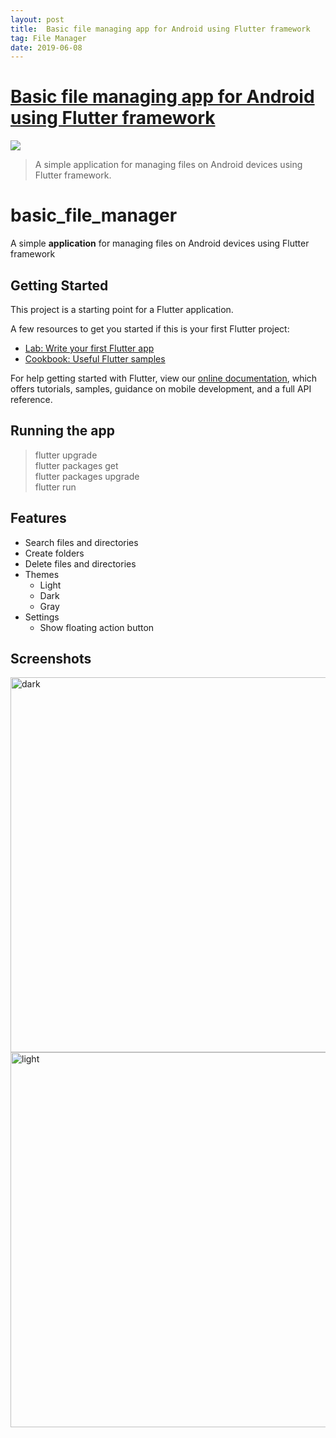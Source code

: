 ```yaml
---
layout: post
title:  Basic file managing app for Android using Flutter framework
tag: File Manager
date: 2019-06-08
---
```


# [Basic file managing app for Android using Flutter framework](http://github.com/Eagle6789/basic_file_manager) 

![](https://flutterawesome.com/content/images/2019/06/basic_file_manager.jpg)
 
> A simple application for managing files on Android devices using Flutter framework.

 
# basic_file_manager

A simple **application** for managing files on Android devices using Flutter framework

## Getting Started

This project is a starting point for a Flutter application.

A few resources to get you started if this is your first Flutter project:

- [Lab: Write your first Flutter app](https://flutter.dev/docs/get-started/codelab)
- [Cookbook: Useful Flutter samples](https://flutter.dev/docs/cookbook)

For help getting started with Flutter, view our 
[online documentation](https://flutter.dev/docs), which offers tutorials, 
samples, guidance on mobile development, and a full API reference.

## Running the app

> flutter upgrade\
> flutter packages get\
> flutter packages upgrade\
> flutter run

## Features

* Search files and directories
* Create folders
* Delete files and directories
* Themes
  * Light
  * Dark
  * Gray
* Settings
  * Show floating action button

## Screenshots

<img src="https://raw.githubusercontent.com/Eagle6789/basic_file_manager/master/screenshots/all_dark.png" alt="dark" width="600" height="600"/>
<img src="https://raw.githubusercontent.com/Eagle6789/basic_file_manager/master/screenshots/all_white.png" alt="light" width="600" height="600"/> 

